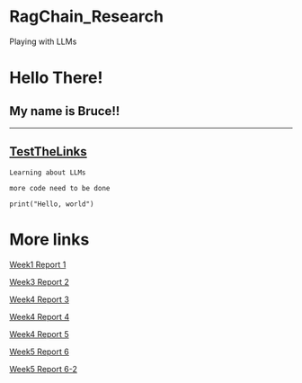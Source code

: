 # RagChain_Research
Playing with LLMs

# Hello There!
## My name is **Bruce**!!
---
[TestTheLinks](http://google.com)
---
`Learning about LLMs`

`more code need to be done`
```
print("Hello, world")
```
# More links
[Week1 Report 1](report-week-1.md)

[Week3 Report 2](report-week-3.md)

[Week4 Report 3](report-week-4.md)

[Week4 Report 4](report-API.md)

[Week4 Report 5](report-week-5.md)

[Week5 Report 6](report-week-6.md)

[Week5 Report 6-2](report-week-6-2.md)